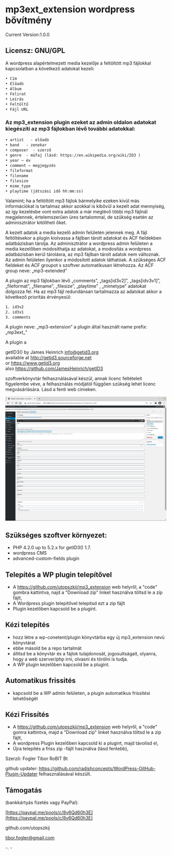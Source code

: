 # mp3ext_extension wordpress bővítmény

Current Version:1.0.0

## Licensz: GNU/GPL

A wordpress alapértelmezett media kezelője a feltöltött mp3 fájlokkal kapcsolatban a következő adatokat kezeli:

    • Cím
    • Előadó
    • Album
    • Felirat
    • Leírás
    • Feltöltő
    • Fájl URL

### Az mp3_extension plugin ezeket az admin oldalon adatokat kiegészíti az mp3 fájlokban lévő további adatokkal:

    • artist   - előadó
    • band   - zenekar
    • composer  - szerző
    • genre  - müfaj (lásd: https://en.wikipedia.org/wiki/ID3 )
    • year – év
    • comment – megjegyzés
    • fileformat
    • filename
    • filesize
    • mime_type
    • playtime (játszási idő hh:mm:ss)

Valamint; ha a feltöltött mp3 fájlok bármelyike ezeken kívül más információkat is tartalmaz akkor azokkal is kibővül a kezelt adat mennyiség, az így kezelésbe vont extra adatok a már meglévő többi mp3 fájlnál megjelennek, értelemszerűen üres tartalommal, de szükség esetén az adminisztrátor kitöltheti őket.

A kezelt adatok a media kezelő admin felületén jelennek meg.
A fájl feltöltésekor a plugin kiolvassa a fájlban tárolt adatokat és ACF fieldekben adatbázisban tárolja. Az adminisztrátor a wordpress admin felületen a media kezelőben módosíthatja az adatokat, a modosítás a wordpress adatbázisban kerül tárolásra, az mp3 fájlban tárolt adatok nem változnak. Az admin felületen ilyenkor a módosított adatok láthatóak.
A szükséges ACF fieldeket és ACF groupot s szoftver automatikusan létrehozza.
Az ACF group neve: „mp3-extended” 

A plugin az mp3 fájlokban lévő „comments”, „tags[id3v2]”, „tags[idv3v1]”, „fileformat”, „filename”, „filesize”, „playtime” , „mimetype” adatokat dolgozza fel.
Ha az mp3 fájl redundánsan tartalmazza az adatokat akkor a következő prioritás érvényesül:

    1. id3v2
    2. id3v1
    3. comments
    
A plugin neve: „mp3-extension” a plugin által használt name prefix:  „mp3ext_”

A plugin a 

getID3() by James Heinrich <info@getid3.org>               
available at http://getid3.sourceforge.net                 
           or https://www.getid3.org                        
          also https://github.com/JamesHeinrich/getID3  

szoftverkönyvtár felhasználásával készül, annak licenc feltételeit figyelembe véve, a felhasználás módjától függően szükség lehet  licenc megvásárlására.
Lásd a fenti web címeken.

![screen](screen.png)

## Szükséges szoftver környezet:

- PHP 4.2.0 up to 5.2.x for getID3() 1.7.
- wordpress CMS
- advanced-custom-fields plugin


## Telepítés a WP plugin telepítővel
- A https://github.com/utopszkij/mp3_extension web helyről, a "code" gombra kattintva, najd a "Download zip" linket használva töltsd le a zip fájlt,  
- A Wordpress plugin telepítővel telepitsd ezt a zip fájlt 
- Plugin kezelőben kapcsold be a plugint.

## Kézi telepítés
- hozz létre a wp-conetent/plugin könyvtárba egy új mp3_extension nevü könyvtárat
- ebbe másold be a repo tartalmát
- állitsd be a könyvtár és a fájlok tulajdonosát, jogosultságait, olyanra, hogy a web szerver/php irni, olvasni és törölni is tudja.
- A WP plugin kezelőben kapcsold be a plugint.

## Automatikus frissités
- kapcsold be a WP admin felületen, a plugin automatikus frissitési lehetőségét

## Kézi Frissítés
- A https://github.com/utopszkij/mp3_extension web helyről, a "code" gomra kattintva, majd a "Download zip" linket használva töltsd le a zip fájlt, 
- A wordpress Plugin kezelőben kapcsold ki a plugint, majd távolisd el,
- Újra telepítés a friss zip -fájlt használva (lásd fentebb),
     
Szerző: Fogler Tibor RoBIT Bt

github updater: https://github.com/radishconcepts/WordPress-GitHub-Plugin-Updater felhasználásával készült.

## Támogatás 

(bankkártyás fizetés vagy PayPal):

[https://paypal.me/pools/c/8v6Qd60h3E](https://paypal.me/pools/c/8v6Qd60h3E)






github.com/utopszkij

tibor.fogler@gmail.com

-. -

